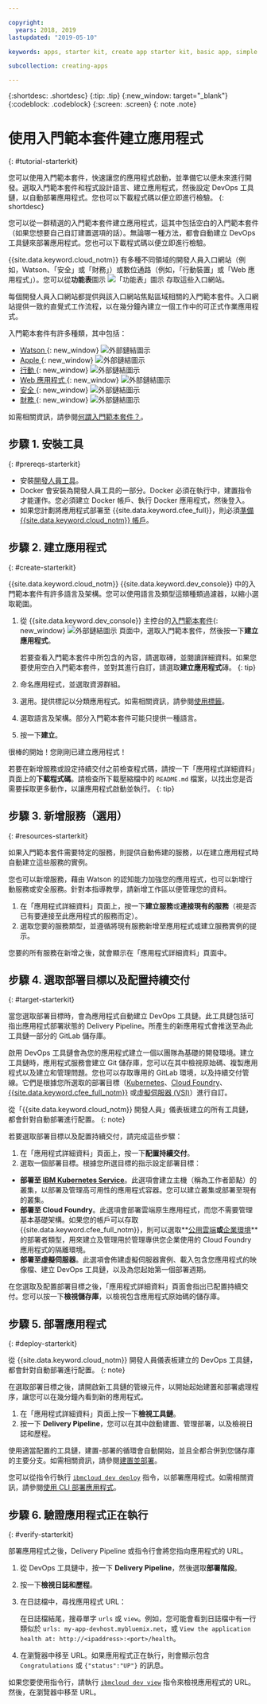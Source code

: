 ```yaml
---

copyright:
  years: 2018, 2019
lastupdated: "2019-05-10"

keywords: apps, starter kit, create app starter kit, basic app, simple app

subcollection: creating-apps

---
```


{:shortdesc: .shortdesc}
{:tip: .tip}
{:new_window: target="_blank"}
{:codeblock: .codeblock}
{:screen: .screen}
{: note .note}

# 使用入門範本套件建立應用程式
{: #tutorial-starterkit}

您可以使用入門範本套件，快速讓您的應用程式啟動，並準備它以便未來進行開發。選取入門範本套件和程式設計語言、建立應用程式，然後設定 DevOps 工具鏈，以自動部署應用程式。您也可以下載程式碼以便立即進行檢驗。
{: shortdesc}

您可以從一群精選的入門範本套件建立應用程式，這其中包括空白的入門範本套件（如果您想要自己自訂建置選項的話）。無論哪一種方法，都會自動建立 DevOps 工具鏈來部署應用程式。您也可以下載程式碼以便立即進行檢驗。

{{site.data.keyword.cloud_notm}} 有多種不同領域的開發人員入口網站（例如，Watson、「安全」或「財務」）或數位通路（例如，「行動裝置」或「Web 應用程式」）。您可以從**功能表**圖示 ![「功能表」圖示](../../icons/icon_hamburger.svg) 存取這些入口網站。

每個開發人員入口網站都提供與該入口網站焦點區域相關的入門範本套件。入口網站提供一致的直覺式工作流程，以在幾分鐘內建立一個工作中的可正式作業應用程式。

入門範本套件有許多種類，其中包括：
* [Watson ](https://{DomainName}/developer/watson/dashboard){: new_window} ![外部鏈結圖示](../../icons/launch-glyph.svg "外部鏈結圖示")
* [Apple ](https://{DomainName}/developer/appledevelopment/dashboard){: new_window} ![外部鏈結圖示](../../icons/launch-glyph.svg "外部鏈結圖示")
* [行動 ](https://{DomainName}/developer/mobile/dashboard){: new_window} ![外部鏈結圖示](../../icons/launch-glyph.svg "外部鏈結圖示")
* [Web 應用程式 ](https://{DomainName}/developer/appservice/dashboard){: new_window} ![外部鏈結圖示](../../icons/launch-glyph.svg "外部鏈結圖示")
* [安全 ](https://{DomainName}/developer/security/dashboard){: new_window} ![外部鏈結圖示](../../icons/launch-glyph.svg "外部鏈結圖示")
* [財務 ](https://{DomainName}/developer/finance/dashboard){: new_window} ![外部鏈結圖示](../../icons/launch-glyph.svg "外部鏈結圖示")

如需相關資訊，請參閱[何謂入門範本套件？](/docs/apps?topic=creating-apps-starter-kits)。

## 步驟 1. 安裝工具
{: #prereqs-starterkit}

* 安裝[開發人員工具](/docs/cli?topic=cloud-cli-ibmcloud-cli)。
* Docker 會安裝為開發人員工具的一部分。Docker 必須在執行中，建置指令才能運作。您必須建立 Docker 帳戶、執行 Docker 應用程式，然後登入。
* 如果您計劃將應用程式部署至 {{site.data.keyword.cfee_full}}，則必須[準備 {{site.data.keyword.cloud_notm}} 帳戶](/docs/cloud-foundry?topic=cloud-foundry-prepare)。

## 步驟 2. 建立應用程式
{: #create-starterkit}

{{site.data.keyword.cloud_notm}} {{site.data.keyword.dev_console}} 中的入門範本套件有許多語言及架構。您可以使用語言及類型這類種類過濾器，以縮小選取範圍。

1. 從 {{site.data.keyword.dev_console}} 主控台的[入門範本套件](https://{DomainName}/developer/appservice/starter-kits/){: new_window} ![外部鏈結圖示](../../icons/launch-glyph.svg "外部鏈結圖示") 頁面中，選取入門範本套件，然後按一下**建立應用程式**。 

    若要查看入門範本套件中所包含的內容，請選取磚，並閱讀詳細資料。如果您要使用空白入門範本套件，並對其進行自訂，請選取**建立應用程式**磚。
    {: tip}

2. 命名應用程式，並選取資源群組。

3. 選用。提供標記以分類應用程式。如需相關資訊，請參閱[使用標籤](/docs/resources?topic=resources-tag)。

4. 選取語言及架構。部分入門範本套件可能只提供一種語言。

5. 按一下**建立**。

很棒的開始！您剛剛已建立應用程式！

若要在新增服務或設定持續交付之前檢查程式碼，請按一下「應用程式詳細資料」頁面上的**下載程式碼**。請檢查所下載壓縮檔中的 `README.md` 檔案，以找出您是否需要採取更多動作，以讓應用程式啟動並執行。
{: tip}

## 步驟 3. 新增服務（選用）
{: #resources-starterkit}

如果入門範本套件需要特定的服務，則提供自動佈建的服務，以在建立應用程式時自動建立這些服務的實例。

您也可以新增服務，藉由 Watson 的認知能力加強您的應用程式，也可以新增行動服務或安全服務。針對本指導教學，請新增工作區以便管理您的資料。

1. 在「應用程式詳細資料」頁面上，按一下**建立服務**或**連接現有的服務**（視是否已有要連接至此應用程式的服務而定）。
2. 選取您要的服務類型，並遵循將現有服務新增至應用程式或建立服務實例的提示。

您要的所有服務在新增之後，就會顯示在「應用程式詳細資料」頁面中。

## 步驟 4. 選取部署目標以及配置持續交付
{: #target-starterkit}

當您選取部署目標時，會為應用程式自動建立 DevOps 工具鏈。此工具鏈包括可指出應用程式部署狀態的 Delivery Pipeline。所產生的新應用程式會推送至為此工具鏈一部分的 GitLab 儲存庫。

啟用 DevOps 工具鏈會為您的應用程式建立一個以團隊為基礎的開發環境。建立工具鏈時，應用程式服務會建立 Git 儲存庫，您可以在其中檢視原始碼、複製應用程式以及建立和管理問題。您也可以存取專用的 GitLab 環境，以及持續交付管線。它們是根據您所選取的部署目標（[Kubernetes](/docs/containers?topic=containers-getting-started)、[Cloud Foundry](/docs/cloud-foundry-public?topic=cloud-foundry-public-about-cf)、[{{site.data.keyword.cfee_full_notm}}](/docs/cloud-foundry?topic=cloud-foundry-about) 或[虛擬伺服器 (VSI)](/docs/vsi?topic=virtual-servers-getting-started-tutorial)）進行自訂。

從「{{site.data.keyword.cloud_notm}} 開發人員」儀表板建立的所有工具鏈，都會針對自動部署進行配置。
{: note}

若要選取部署目標以及配置持續交付，請完成這些步驟：

1. 在「應用程式詳細資料」頁面上，按一下**配置持續交付**。
2. 選取一個部署目標。根據您所選目標的指示設定部署目標：
  * **部署至 [IBM Kubernetes Service](/docs/containers?topic=containers-app)**。此選項會建立主機（稱為工作者節點）的叢集，以部署及管理高可用性的應用程式容器。您可以建立叢集或部署至現有的叢集。
  * **部署至 Cloud Foundry**。此選項會部署雲端原生應用程式，而您不需要管理基本基礎架構。如果您的帳戶可以存取 {{site.data.keyword.cfee_full_notm}}，則可以選取**[公用雲端](/docs/cloud-foundry-public?topic=cloud-foundry-public-deployingapps)**或**[企業環境](/docs/cloud-foundry?topic=cloud-foundry-deploy_apps)**的部署者類型，用來建立及管理用於管理專供您企業使用的 Cloud Foundry 應用程式的隔離環境。
  * **部署至虛擬伺服器**。此選項會佈建虛擬伺服器實例、載入包含您應用程式的映像檔、建立 DevOps 工具鏈，以及為您起始第一個部署週期。

在您選取及配置部署目標之後，「應用程式詳細資料」頁面會指出已配置持續交付。您可以按一下**檢視儲存庫**，以檢視包含應用程式原始碼的儲存庫。

## 步驟 5. 部署應用程式
{: #deploy-starterkit}

從 {{site.data.keyword.cloud_notm}} 開發人員儀表板建立的 DevOps 工具鏈，都會針對自動部署進行配置。
{: note}

在選取部署目標之後，請開啟新工具鏈的管線元件，以開始起始建置和部署處理程序，讓您可以在幾分鐘內看到新的應用程式。

1. 在「應用程式詳細資料」頁面上按一下**檢視工具鏈**。
2. 按一下 **Delivery Pipeline**，您可以在其中啟動建置、管理部署，以及檢視日誌和歷程。

使用適當配置的工具鏈，建置-部署的循環會自動開始，並且全都合併到您儲存庫的主要分支。如需相關資訊，請參閱[建置並部署](/docs/services/ContinuousDelivery?topic=ContinuousDelivery-deliverypipeline_build_deploy)。

您可以從指令行執行 [`ibmcloud dev deploy`](/docs/cli/idt?topic=cloud-cli-idt-cli#deploy) 指令，以部署應用程式。如需相關資訊，請參閱[使用 CLI 部署應用程式](/docs/apps?topic=creating-apps-deploying-apps#deploy-cli)。

## 步驟 6. 驗證應用程式正在執行
{: #verify-starterkit}

部署應用程式之後，Delivery Pipeline 或指令行會將您指向應用程式的 URL。

1. 從 DevOps 工具鏈中，按一下 **Delivery Pipeline**，然後選取**部署階段**。
2. 按一下**檢視日誌和歷程**。
3. 在日誌檔中，尋找應用程式 URL：

    在日誌檔結尾，搜尋單字 `urls` 或 `view`。例如，您可能會看到日誌檔中有一行類似於 `urls: my-app-devhost.mybluemix.net`，或 `View the application health at: http://<ipaddress>:<port>/health`。

4. 在瀏覽器中移至 URL。如果應用程式正在執行，則會顯示包含 `Congratulations` 或 `{"status":"UP"}` 的訊息。

如果您要使用指令行，請執行 [`ibmcloud dev view`](/docs/cli/idt?topic=cloud-cli-idt-cli#view) 指令來檢視應用程式的 URL。然後，在瀏覽器中移至 URL。
